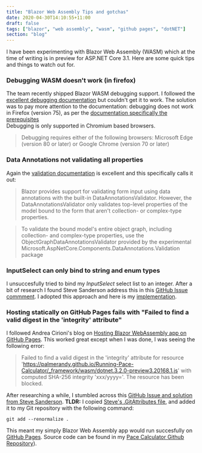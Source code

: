 ```yaml
---
title: "Blazor Web Assembly Tips and gotchas"
date: 2020-04-30T14:10:55+11:00
draft: false
tags: ["blazor", "web assembly", "wasm", "github pages", "dotNET"]
section: "blog"
---
```


I have been experimenting with Blazor Web Assembly (WASM) which at the time of writing is in preview for ASP.NET Core 3.1.  Here are some quick tips and things to watch out for.

### Debugging WASM doesn't work (in firefox)
The team recently shipped Blazor WASM debugging support.  I followed the [excellent debugging documentation](https://docs.microsoft.com/en-us/aspnet/core/blazor/debug?view=aspnetcore-3.1#enable-debugging-for-visual-studio-and-visual-studio-code) but couldn't get it to work.  The solution was to pay more attention to the documentation: debugging does not work in Firefox (version 75), as per the [documentation specifically the prerequisites](https://docs.microsoft.com/en-us/aspnet/core/blazor/debug?view=aspnetcore-3.1#prerequisites)  
Debugging is only supported in Chromium based browsers.

> Debugging requires either of the following browsers: Microsoft Edge (version 80 or later) or Google Chrome (version 70 or later)

### Data Annotations not validating all properties
Again the [validation documentation](https://docs.microsoft.com/en-us/aspnet/core/blazor/forms-validation?view=aspnetcore-3.1#nested-models-collection-types-and-complex-types) is excellent and this specifically calls it out:

> Blazor provides support for validating form input using data annotations with the built-in DataAnnotationsValidator. However, the DataAnnotationsValidator only validates top-level properties of the model bound to the form that aren't collection- or complex-type properties.

> To validate the bound model's entire object graph, including collection- and complex-type properties, use the ObjectGraphDataAnnotationsValidator provided by the experimental Microsoft.AspNetCore.Components.DataAnnotations.Validation package

### InputSelect can only bind to string and enum types
I unsuccesfully tried to bind my *InputSelect* select list to an integer.  After a bit of research I found Steve Sanderson address this in this [GitHub Issue commment](https://github.com/dotnet/aspnetcore/issues/11181#issuecomment-506288035).  I adopted this approach and here is my [implementation](https://github.com/palmerandy/Pace-Calculator/blob/initial-commit/src/PaceCalculator.Blazor/InputSelectNumber.cs).

### Hosting statically on GitHub Pages fails with "Failed to find a valid digest in the 'integrity' attribute"
I followed Andrea Cirioni's blog on [Hosting Blazor WebAssembly app on GitHub Pages](https://dev.to/cirio/hosting-blazor-webassembly-app-on-github-pages-137k).  This worked great except when I was done, I was seeing the following error:

> Failed to find a valid digest in the 'integrity' attribute for resource 'https://palmerandy.github.io/Running-Pace-Calculator/_framework/wasm/dotnet.3.2.0-preview3.20168.1.js' with computed SHA-256 integrity 'xxx/yyyy='. The resource has been blocked.

After researching a while, I stumbled across this [GitHub Issue and solution from Steve Sanderson](https://github.com/dotnet/aspnetcore/issues/19796#issuecomment-598286345).  **TLDR:** I copied [Steve's .GitAttributes file](
https://github.com/SteveSandersonMS/TestGithubPages/blob/master/.gitattributes), and added it to my Git repository with the following command:

```
git add --renormalize .
```

This meant my simply Blazor Web Assembly app would run succesfully on [GitHub Pages](https://palmerandy.github.io/Running-Pace-Calculator/).  Source code can be found in my [Pace Calculator Github Repository](https://github.com/palmerandy/Pace-Calculator)).